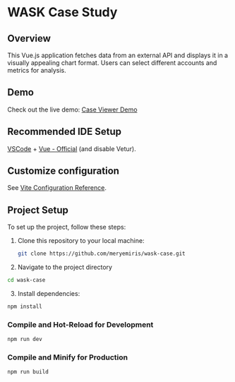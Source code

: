# WASK Case Study

## Overview

This Vue.js application fetches data from an external API and displays it in a visually appealing chart format. Users can select different accounts and metrics for analysis.

## Demo

Check out the live demo: [Case Viewer Demo](https://wask-case-two.vercel.app/)

## Recommended IDE Setup

[VSCode](https://code.visualstudio.com/) + [Vue - Official](https://marketplace.visualstudio.com/items?itemName=Vue.volar) (and disable Vetur).


## Customize configuration

See [Vite Configuration Reference](https://vitejs.dev/config/).

## Project Setup

To set up the project, follow these steps:

1. Clone this repository to your local machine:

   ```sh
   git clone https://github.com/meryemiris/wask-case.git
   ```
   

2. Navigate to the project directory
   
  ```sh
  cd wask-case
  ```

3. Install dependencies:
  ```sh
  npm install
  ```

### Compile and Hot-Reload for Development

```sh
npm run dev
```

### Compile and Minify for Production

```sh
npm run build
```
